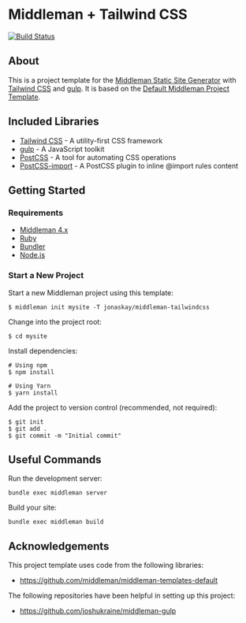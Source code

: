 # Middleman + Tailwind CSS
[![Build Status](https://travis-ci.com/jonaskay/middleman-tailwindcss.svg?branch=master)](https://travis-ci.com/jonaskay/middleman-tailwindcss)
## About

This is a project template for the [Middleman Static Site Generator](https://middlemanapp.com/) with [Tailwind CSS](https://tailwindcss.com/) and [gulp](https://gulpjs.com/). It is based on the [
Default Middleman Project Template](https://github.com/middleman/middleman-templates-default).

## Included Libraries

* [Tailwind CSS](https://tailwindcss.com/) - A utility-first CSS framework
* [gulp](https://gulpjs.com/) - A JavaScript toolkit
* [PostCSS](http://postcss.org/) - A tool for automating CSS operations
* [PostCSS-import](https://github.com/postcss/postcss-import) - A PostCSS plugin to inline @import rules content

## Getting Started

### Requirements

* [Middleman 4.x](https://middlemanapp.com/basics/install/)
* [Ruby](https://www.ruby-lang.org/en/)
* [Bundler](http://bundler.io/)
* [Node.js](https://nodejs.org/en/)

### Start a New Project

Start a new Middleman project using this template:

`$ middleman init mysite -T jonaskay/middleman-tailwindcss`

Change into the project root:

`$ cd mysite`

Install dependencies:

```
# Using npm
$ npm install

# Using Yarn
$ yarn install
```

Add the project to version control (recommended, not required):

```
$ git init
$ git add .
$ git commit -m "Initial commit"
```

## Useful Commands

Run the development server:

`bundle exec middleman server`

Build your site:

`bundle exec middleman build`

## Acknowledgements

This project template uses code from the following libraries:
* <https://github.com/middleman/middleman-templates-default>

The following repositories have been helpful in setting up this project:
* <https://github.com/joshukraine/middleman-gulp>
